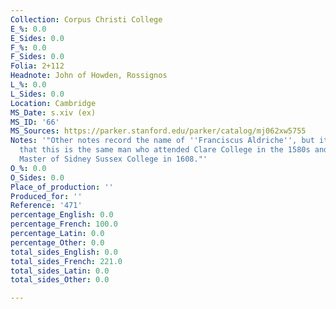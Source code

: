 ```yaml
---
Collection: Corpus Christi College
E_%: 0.0
E_Sides: 0.0
F_%: 0.0
F_Sides: 0.0
Folia: 2+112
Headnote: John of Howden, Rossignos
L_%: 0.0
L_Sides: 0.0
Location: Cambridge
MS_Date: s.xiv (ex)
MS_ID: '66'
MS_Sources: https://parker.stanford.edu/parker/catalog/mj062xw5755
Notes: '"Other notes record the name of ''Franciscus Aldriche'', but it seems unlikely
  that this is the same man who attended Clare College in the 1580s and rose to be
  Master of Sidney Sussex College in 1608."'
O_%: 0.0
O_Sides: 0.0
Place_of_production: ''
Produced_for: ''
Reference: '471'
percentage_English: 0.0
percentage_French: 100.0
percentage_Latin: 0.0
percentage_Other: 0.0
total_sides_English: 0.0
total_sides_French: 221.0
total_sides_Latin: 0.0
total_sides_Other: 0.0

---
```

